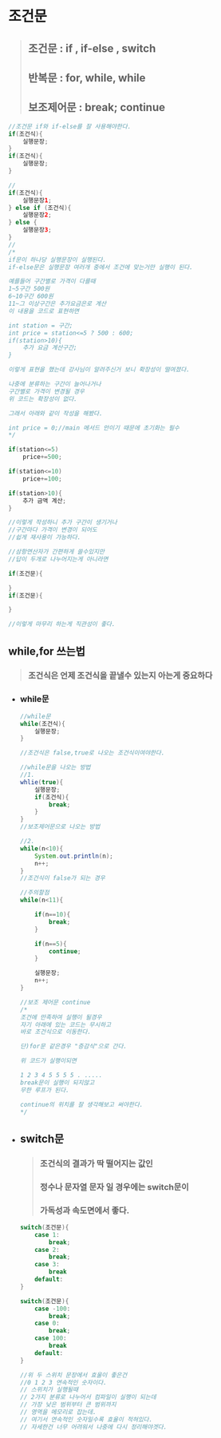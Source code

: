 # 조건문

> ## 조건문 : if , if-else , switch   
> ## 반복문 : for, while, while
> ## 보조제어문 : break; continue

```java
//조건문 if와 if-else를 잘 사용해야한다.
if(조건식){
    실행문장;
}
if(조건식){
    실행문장;
}

//
if(조건식){
    실행문장1;
} else if (조건식){
    실행문장2;
} else {
    실행문장3;
}
//
/*
if문이 하나당 실행문장이 실행된다.
if-else문은 실행문장 여러개 중에서 조건에 맞는거만 실행이 된다.

예를들어 구간별로 가격이 다를때
1~5구간 500원
6~10구간 600원
11~그 이상구간은 추가요금은로 계산
이 내용을 코드로 표현하면

int station = 구간;
int price = station<=5 ? 500 : 600;
if(station>10){
    추가 요금 계산구간;
}

이렇게 표현을 했는데 강사님이 알려주신거 보니 확장성이 떨여졌다.

나중에 분류하는 구간이 늘어나거나
구간별로 가격이 변경될 경우
위 코드는 확장성이 없다.

그래서 아래와 같이 작성을 해봤다.

int price = 0;//main 메서드 안이기 때문에 초기화는 필수
*/

if(station<=5)
    price+=500;

if(station<=10)
    price+=100;

if(station>10){
    추가 금액 계산;
}

//이렇게 작성하니 추가 구간이 생기거나
//구간마다 가격이 변경이 되어도
//쉽게 재사용이 가능하다.

//삼항연산자가 간편하게 쓸수있지만
//답이 두개로 나누어지는게 아니라면

if(조건문){

}
if(조건문){

}

//이렇게 마무리 하는게 직관성이 좋다.
```


## while,for 쓰는법
> ### 조건식은 언제 조건식을 끝낼수 있는지 아는게 중요하다

+ ### while문
    ```java
    //while문
    while(조건식){
        실행문장;
    }

    //조건식은 false,true로 나오는 조건식이여야한다.

    //while문을 나오는 방법
    //1.
    whlie(true){
        실행문장;
        if(조건식){
            break;
        }
    }
    //보조제어문으로 나오는 방법

    //2.
    while(n<10){
        System.out.println(n);
        n++;
    }
    //조건식이 false가 되는 경우

    //주의할점
    while(n<11){

        if(n==10){
            break;
        }

        if(n==5){
            continue;
        }

        실행문장;
        n++;
    }

    //보조 제어문 continue
    /*
    조건에 만족하여 실행이 될경우
    자기 아래에 있는 코드는 무시하고
    바로 조건식으로 이동한다.

    단)for문 같은경우 "증감식"으로 간다.

    위 코드가 실행이되면

    1 2 3 4 5 5 5 5 . .....
    break문이 실행이 되지않고
    무한 루프가 된다.

    continue의 위치를 잘 생각해보고 써야한다.
    */

+ ## switch문

    > ### 조건식의 결과가 딱 떨어지는 값인
    > ### 정수나 문자열 문자 일 경우에는 switch문이
    > ### 가독성과 속도면에서 좋다.

    ```java
    switch(조건문){
        case 1:
            break;
        case 2:
            break;
        case 3:
            break
        default:
    }

    switch(조건문){
        case -100:
            break;
        case 0:
            break;
        case 100:
            break
        default:
    }
    
    //위 두 스위치 문장에서 효울이 좋은건
    //0 1 2 3 연속적인 숫자이다.
    // 스위치가 실행될때
    // 2가지 분류로 나누어서 컴파일이 실행이 되는데
    // 가장 낮은 범위부터 큰 범위까지
    // 영역을 메모리로 잡는데.
    // 여기서 연속적인 숫자일수록 효율이 적혀있다.
    // 자세한건 너무 어려워서 나중에 다시 정리해야겟다.
    ```


